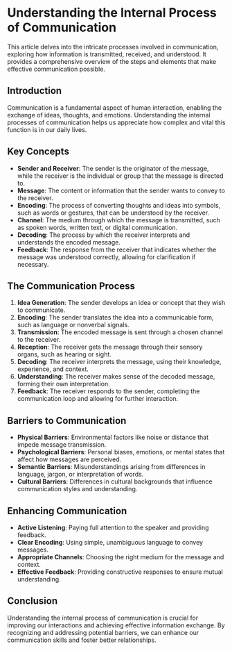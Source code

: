# Understanding the Internal Process of Communication

This article delves into the intricate processes involved in communication, exploring how information is transmitted, received, and understood. It provides a comprehensive overview of the steps and elements that make effective communication possible.

## Introduction

Communication is a fundamental aspect of human interaction, enabling the exchange of ideas, thoughts, and emotions. Understanding the internal processes of communication helps us appreciate how complex and vital this function is in our daily lives.

## Key Concepts

- **Sender and Receiver**: The sender is the originator of the message, while the receiver is the individual or group that the message is directed to.
- **Message**: The content or information that the sender wants to convey to the receiver.
- **Encoding**: The process of converting thoughts and ideas into symbols, such as words or gestures, that can be understood by the receiver.
- **Channel**: The medium through which the message is transmitted, such as spoken words, written text, or digital communication.
- **Decoding**: The process by which the receiver interprets and understands the encoded message.
- **Feedback**: The response from the receiver that indicates whether the message was understood correctly, allowing for clarification if necessary.

## The Communication Process

1. **Idea Generation**: The sender develops an idea or concept that they wish to communicate.
2. **Encoding**: The sender translates the idea into a communicable form, such as language or nonverbal signals.
3. **Transmission**: The encoded message is sent through a chosen channel to the receiver.
4. **Reception**: The receiver gets the message through their sensory organs, such as hearing or sight.
5. **Decoding**: The receiver interprets the message, using their knowledge, experience, and context.
6. **Understanding**: The receiver makes sense of the decoded message, forming their own interpretation.
7. **Feedback**: The receiver responds to the sender, completing the communication loop and allowing for further interaction.

## Barriers to Communication

- **Physical Barriers**: Environmental factors like noise or distance that impede message transmission.
- **Psychological Barriers**: Personal biases, emotions, or mental states that affect how messages are perceived.
- **Semantic Barriers**: Misunderstandings arising from differences in language, jargon, or interpretation of words.
- **Cultural Barriers**: Differences in cultural backgrounds that influence communication styles and understanding.

## Enhancing Communication

- **Active Listening**: Paying full attention to the speaker and providing feedback.
- **Clear Encoding**: Using simple, unambiguous language to convey messages.
- **Appropriate Channels**: Choosing the right medium for the message and context.
- **Effective Feedback**: Providing constructive responses to ensure mutual understanding.

## Conclusion

Understanding the internal process of communication is crucial for improving our interactions and achieving effective information exchange. By recognizing and addressing potential barriers, we can enhance our communication skills and foster better relationships.

